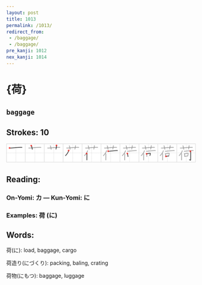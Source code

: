```yaml
---
layout: post
title: 1013
permalink: /1013/
redirect_from:
 - /baggage/
 - /baggage/
pre_kanji: 1012
nex_kanji: 1014
---
```


# {荷}

## `baggage`

## Strokes: 10

<div class="stroke"><img src="../images/E88DB7.png" /></div>

## Reading:

### On-Yomi: カ &mdash; Kun-Yomi: に

### Examples: 荷 (に)

## Words:

荷(に): load, baggage, cargo

荷造り(にづくり): packing, baling, crating

荷物(にもつ): baggage, luggage

